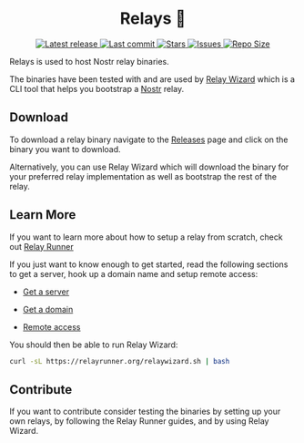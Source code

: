 <div align="center"><p>
    <h1>Relays 📡</h1>
    <a href="https://github.com/nodetec/relays/releases/latest">
      <img alt="Latest release" src="https://img.shields.io/github/v/release/nodetec/relays?style=for-the-badge&logo=starship&color=C9CBFF&logoColor=D9E0EE&labelColor=302D41" />
    </a>
    <a href="https://github.com/nodetec/relays/pulse">
      <img alt="Last commit" src="https://img.shields.io/github/last-commit/nodetec/relays?style=for-the-badge&logo=starship&color=8bd5ca&logoColor=D9E0EE&labelColor=302D41"/>
    </a>
    <a href="https://github.com/nodetec/relays/stargazers">
      <img alt="Stars" src="https://img.shields.io/github/stars/nodetec/relays?style=for-the-badge&logo=starship&color=c69ff5&logoColor=D9E0EE&labelColor=302D41" />
    </a>
    <a href="https://github.com/nodetec/relays/issues">
      <img alt="Issues" src="https://img.shields.io/github/issues/nodetec/relays?style=for-the-badge&logo=bilibili&color=F5E0DC&logoColor=D9E0EE&labelColor=302D41" />
    </a>
    <a href="https://github.com/nodetec/relays">
      <img alt="Repo Size" src="https://img.shields.io/github/repo-size/nodetec/relays?color=%23DDB6F2&label=SIZE&logo=codesandbox&style=for-the-badge&logoColor=D9E0EE&labelColor=302D41" />
    </a>
</div>

Relays is used to host Nostr relay binaries.

The binaries have been tested with and are used by [Relay Wizard](https://github.com/nodetec/relaywizard) which is a CLI tool that helps you bootstrap a [Nostr](https://nostr.com/) relay.

## Download

To download a relay binary navigate to the [Releases](https://github.com/nodetec/relays/releases) page and click on the binary you want to download.

Alternatively, you can use Relay Wizard which will download the binary for your preferred relay implementation as well as bootstrap the rest of the relay.

## Learn More

If you want to learn more about how to setup a relay from scratch, check out [Relay Runner](https://relayrunner.org)

If you just want to know enough to get started, read the following sections to get a server, hook up a domain name and setup remote access:

- [Get a server](https://relayrunner.org/server/get-a-server)

- [Get a domain](https://relayrunner.org/server/domain-name)

- [Remote access](https://relayrunner.org/server/remote-access)

You should then be able to run Relay Wizard:

```bash
curl -sL https://relayrunner.org/relaywizard.sh | bash
```

## Contribute

If you want to contribute consider testing the binaries by setting up your own relays, by following the Relay Runner guides, and by using Relay Wizard.
